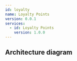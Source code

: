 ```yaml
---
id: loyalty
name: Loyalty Points
version: 0.0.1
services:
  - id: Loyalty Points
    version: 1.0.0
---
```

## Architecture diagram
<NodeGraph />
